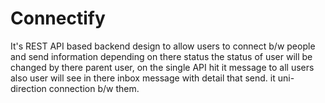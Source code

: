 # Connectify
It's REST API based backend design to allow users to connect b/w people and 
send information depending on there status the status of user will be changed by 
there parent user, on the single API hit it message to all users also user will see 
in there inbox message with detail that send. it uni-direction connection b/w them.
